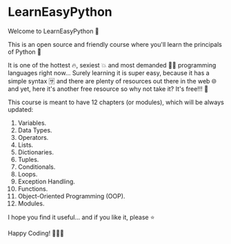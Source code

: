 # LearnEasyPython

Welcome to LearnEasyPython 🐍  

This is an open source and friendly course where you'll learn the principals of Python 🐍  

It is one of the hottest 🔥, sexiest 💥 and most demanded 💪🏽  programming languages right now... Surely learning it is super easy, because it has a simple syntax 🈂️  and there are plenty of resources out there in the web 🌐  and yet, here it's another free resource so why not take it? It's free!!! 💸  

This course is meant to have 12 chapters (or modules), which will be always updated:

1. Variables.
2. Data Types.
3. Operators.
4. Lists.
5. Dictionaries.
6. Tuples.
7. Conditionals.
8. Loops.
9. Exception Handling.
10. Functions. 
11. Object-Oriented Programming (OOP).
12. Modules.

I hope you find it useful... and if you like it, please ⭐  

Happy Coding! 👨🏽‍💻
